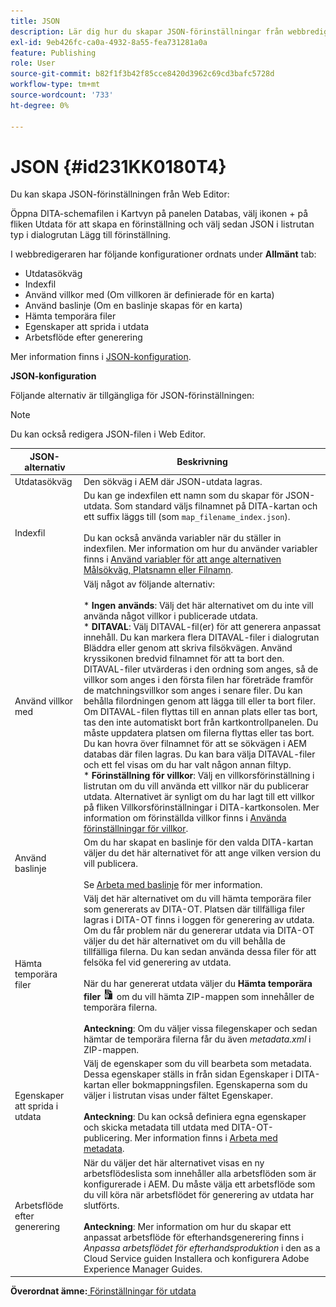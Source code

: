 ```yaml
---
title: JSON
description: Lär dig hur du skapar JSON-förinställningar från webbredigeraren och kartkontrollpanelen. Konfigurera förinställningen för JSON-utdata i AEM.
exl-id: 9eb426fc-ca0a-4932-8a55-fea731281a0a
feature: Publishing
role: User
source-git-commit: b82f1f3b42f85cce8420d3962c69cd3bafc5728d
workflow-type: tm+mt
source-wordcount: '733'
ht-degree: 0%

---
```


# JSON {#id231KK0180T4}

Du kan skapa JSON-förinställningen från Web Editor:

Öppna DITA-schemafilen i Kartvyn på panelen Databas, välj ikonen + på fliken Utdata för att skapa en förinställning och välj sedan JSON i listrutan typ i dialogrutan Lägg till förinställning.

I webbredigeraren har följande konfigurationer ordnats under **Allmänt** tab:

- Utdatasökväg
- Indexfil
- Använd villkor med \(Om villkoren är definierade för en karta\)
- Använd baslinje \(Om en baslinje skapas för en karta\)
- Hämta temporära filer
- Egenskaper att sprida i utdata
- Arbetsflöde efter generering

Mer information finns i [JSON-konfiguration](#id231KJA00REJ).


**JSON-konfiguration**

Följande alternativ är tillgängliga för JSON-förinställningen:

>[!NOTE]
>
> Du kan också redigera JSON-filen i Web Editor.

| JSON-alternativ | Beskrivning |
| --- | --- |
| Utdatasökväg | Den sökväg i AEM där JSON-utdata lagras. |
| Indexfil | Du kan ge indexfilen ett namn som du skapar för JSON-utdata. Som standard väljs filnamnet på DITA-kartan och ett suffix läggs till (som `map_filename_index.json`).<br><br>Du kan också använda variabler när du ställer in indexfilen. Mer information om hur du använder variabler finns i [Använd variabler för att ange alternativen Målsökväg, Platsnamn eller Filnamn](generate-output-use-variables.md#id18BUG70K05Z). |
| Använd villkor med | Välj något av följande alternativ:<br><br>* **Ingen används**: Välj det här alternativet om du inte vill använda något villkor i publicerade utdata.<br>* **DITAVAL**: Välj DITAVAL-fil(er) för att generera anpassat innehåll. Du kan markera flera DITAVAL-filer i dialogrutan Bläddra eller genom att skriva filsökvägen. Använd kryssikonen bredvid filnamnet för att ta bort den. DITAVAL-filer utvärderas i den ordning som anges, så de villkor som anges i den första filen har företräde framför de matchningsvillkor som anges i senare filer. Du kan behålla filordningen genom att lägga till eller ta bort filer. Om DITAVAL-filen flyttas till en annan plats eller tas bort, tas den inte automatiskt bort från kartkontrollpanelen. Du måste uppdatera platsen om filerna flyttas eller tas bort. Du kan hovra över filnamnet för att se sökvägen i AEM databas där filen lagras. Du kan bara välja DITAVAL-filer och ett fel visas om du har valt någon annan filtyp.<br>* **Förinställning för villkor**: Välj en villkorsförinställning i listrutan om du vill använda ett villkor när du publicerar utdata. Alternativet är synligt om du har lagt till ett villkor på fliken Villkorsförinställningar i DITA-kartkonsolen. Mer information om förinställda villkor finns i [Använda förinställningar för villkor](generate-output-use-condition-presets.md#id1825FL004PN). |
| Använd baslinje | Om du har skapat en baslinje för den valda DITA-kartan väljer du det här alternativet för att ange vilken version du vill publicera.<br><br>Se [Arbeta med baslinje](generate-output-use-baseline-for-publishing.md#id1825FI0J0PF) för mer information. |
| Hämta temporära filer | Välj det här alternativet om du vill hämta temporära filer som genererats av DITA-OT. Platsen där tillfälliga filer lagras i DITA-OT finns i loggen för generering av utdata. Om du får problem när du genererar utdata via DITA-OT väljer du det här alternativet om du vill behålla de tillfälliga filerna. Du kan sedan använda dessa filer för att felsöka fel vid generering av utdata.<br> <br>  När du har genererat utdata väljer du **Hämta temporära filer** ![ladda ned temporära filer, ikon](images/download-temp-files-icon.png) om du vill hämta ZIP-mappen som innehåller de temporära filerna. <br><br> **Anteckning**: Om du väljer vissa filegenskaper och sedan hämtar de temporära filerna får du även *metadata.xml* i ZIP-mappen. |
| Egenskaper att sprida i utdata | Välj de egenskaper som du vill bearbeta som metadata. Dessa egenskaper ställs in från sidan Egenskaper i DITA-kartan eller bokmappningsfilen. Egenskaperna som du väljer i listrutan visas under fältet Egenskaper.<br><br>**Anteckning**: Du kan också definiera egna egenskaper och skicka metadata till utdata med DITA-OT-publicering. Mer information finns i [Arbeta med metadata](metadata-dita.md#id21BJ00QD0XA). |
| Arbetsflöde efter generering | När du väljer det här alternativet visas en ny arbetsflödeslista som innehåller alla arbetsflöden som är konfigurerade i AEM. Du måste välja ett arbetsflöde som du vill köra när arbetsflödet för generering av utdata har slutförts.<br><br>**Anteckning**: Mer information om hur du skapar ett anpassat arbetsflöde för efterhandsgenerering finns i _Anpassa arbetsflödet för efterhandsproduktion_ i den as a Cloud Service guiden Installera och konfigurera Adobe Experience Manager Guides. |

**Överordnat ämne:**[ Förinställningar för utdata](generate-output-understand-presets.md)
